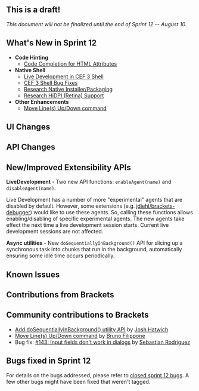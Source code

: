 This is a draft!
----------------
_This document will not be finalized until the end of Sprint 12 -- August 10._

What's New in Sprint 12
-----------------------
* **Code Hinting**
    * [Code Completion for HTML Attributes](https://trello.com/card/3-code-complete-html-attributes/4f90a6d98f77505d7940ce88/557)
* **Native Shell**
    * [Live Development in CEF 3 Shell](https://trello.com/card/2-enable-live-development-in-cef3-shell/4f90a6d98f77505d7940ce88/539)
    * [CEF 3 Shell Bug Fixes](https://trello.com/card/2-test-cef3-shell/4f90a6d98f77505d7940ce88/540)
    * [Research Native Installer/Packaging](https://trello.com/card/2-research-brackets-native-installer/4f90a6d98f77505d7940ce88/582)
    * [Research HiDPI (Retina) Support](https://trello.com/card/0-research-hidpi-support/4f90a6d98f77505d7940ce88/585)
* **Other Enhancements**
    * [Move Line(s) Up/Down command](https://github.com/adobe/brackets/pull/1282)

UI Changes
----------

API Changes
-----------

New/Improved Extensibility APIs
-------------------------------
**LiveDevelopment** - Two new API functions: ```enableAgent(name)``` and ```disableAgent(name)```.

Live Development has a number of more "experimental" agents that are disabled by default. However, some extensions (e.g. [jdiehl/brackets-debugger](https://github.com/jdiehl/brackets-debugger)) would like to use these agents. So, calling these functions allows enabling/disabling of specific experimental agents. The new agents take effect the next time a live development session starts. Current live development sessions are not affected. 

**Async utilities** - New `doSequentiallyInBackground()` API for slicing up a synchronous task into chunks that run in the background, automatically ensuring some idle time occurs periodically.

Known Issues
------------

Contributions from Brackets
---------------------------

Community contributions to Brackets
-----------------------------------
* [Add doSequentiallyInBackground() utility API](https://github.com/adobe/brackets/pull/1009) by [Josh Hatwich](https://github.com/jhatwich)
* [Move Line(s) Up/Down command](https://github.com/adobe/brackets/pull/1282) by [Bruno Filippone](https://github.com/ShadowCloud)
* Bug fix: [#143: Input fields don't work in dialogs](https://github.com/adobe/brackets/pull/1325) by [Sebastian Rodriguez](https://github.com/srodrigu85)

Bugs fixed in Sprint 12
-----------------------
For details on the bugs addressed, please refer to [closed sprint 12 bugs](https://github.com/adobe/brackets/issues?labels=sprint+12&page=1&state=closed). A few other bugs might have been fixed that weren't tagged.